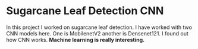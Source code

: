 # Sugarcane Leaf Detection CNN 

In this project I worked on sugarcane leaf detection. I have worked with two CNN models here. One is MobilenetV2 another is Densenet121. 
I found out how CNN works. 
**Machine learning is really interesting.**
